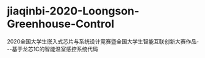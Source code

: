 # jiaqinbi-2020-Loongson-Greenhouse-Control
2020全国大学生嵌入式芯片与系统设计竞赛暨全国大学生智能互联创新大赛作品---基于龙芯1C的智能温室感控系统代码
